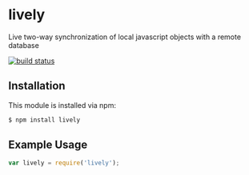 # lively

Live two-way synchronization of local javascript objects with a remote database

[![build status](https://secure.travis-ci.org/eugeneware/lively.png)](http://travis-ci.org/eugeneware/lively)

## Installation

This module is installed via npm:

``` bash
$ npm install lively
```

## Example Usage

``` js
var lively = require('lively');
```

